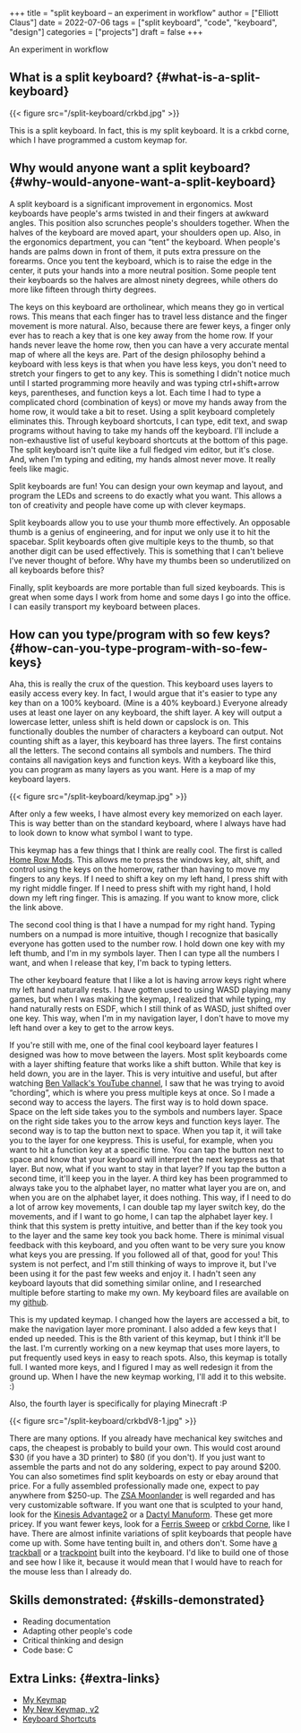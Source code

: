 +++
title = "split keyboard – an experiment in workflow"
author = ["Elliott Claus"]
date = 2022-07-06
tags = ["split keyboard", "code", "keyboard", "design"]
categories = ["projects"]
draft = false
+++

An experiment in workflow


## What is a split keyboard? {#what-is-a-split-keyboard}

{{< figure src="/split-keyboard/crkbd.jpg" >}}

This is a split keyboard. In fact, this is my split keyboard. It is a crkbd corne, which I have programmed a custom keymap for.


## Why would anyone want a split keyboard? {#why-would-anyone-want-a-split-keyboard}

A split keyboard is a significant improvement in ergonomics. Most
keyboards have people's arms twisted in and their fingers at
awkward angles. This position also scrunches people's shoulders
together. When the halves of the keyboard are moved apart, your
shoulders open up. Also, in the ergonomics department, you can
“tent” the keyboard. When people's hands are palms down in front
of them, it puts extra pressure on the forearms. Once you tent the
keyboard, which is to raise the edge in the center, it puts your
hands into a more neutral position. Some people tent their
keyboards so the halves are almost ninety degrees, while others do
more like fifteen through thirty degrees.

The keys on this keyboard are ortholinear, which means they go in
vertical rows. This means that each finger has to travel less
distance and the finger movement is more natural. Also, because
there are fewer keys, a finger only ever has to reach a key that
is one key away from the home row. If your hands never leave the
home row, then you can have a very accurate mental map of where
all the keys are. Part of the design philosophy behind a keyboard
with less keys is that when you have less keys, you don't need to
stretch your fingers to get to any key. This is something I didn't
notice much until I started programming more heavily and was
typing ctrl+shift+arrow keys, parentheses, and function keys a
lot. Each time I had to type a complicated chord (combination of
keys) or move my hands away from the home row, it would take a bit
to reset. Using a split keyboard completely eliminates this.
Through keyboard shortcuts, I can type, edit text, and swap
programs without having to take my hands off the keyboard. I'll
include a non-exhaustive list of useful keyboard shortcuts at the
bottom of this page. The split keyboard isn't quite like a full
fledged vim editor, but it's close. And, when I'm typing and
editing, my hands almost never move. It really feels like magic.

Split keyboards are fun! You can design your own keymap and
layout, and program the LEDs and screens to do exactly what you
want. This allows a ton of creativity and people have come up with
clever keymaps.

Split keyboards allow you to use your thumb more effectively. An
opposable thumb is a genius of engineering, and for input we only
use it to hit the spacebar. Split keyboards often give multiple
keys to the thumb, so that another digit can be used effectively.
This is something that I can't believe I've never thought of
before. Why have my thumbs been so underutilized on all keyboards
before this?

Finally, split keyboards are more portable than full sized
keyboards. This is great when some days I work from home and some
days I go into the office. I can easily transport my keyboard
between places.


## How can you type/program with so few keys? {#how-can-you-type-program-with-so-few-keys}

Aha, this is really the crux of the question. This keyboard uses
layers to easily access every key. In fact, I would argue that
it's easier to type any key than on a 100% keyboard. (Mine is a
40% keyboard.) Everyone already uses at least one layer on any
keyboard, the shift layer. A key will output a lowercase letter,
unless shift is held down or capslock is on. This functionally
doubles the number of characters a keyboard can output. Not
counting shift as a layer, this keyboard has three layers. The
first contains all the letters. The second contains all symbols
and numbers. The third contains all navigation keys and function
keys. With a keyboard like this, you can program as many layers as
you want. Here is a map of my keyboard layers.

{{< figure src="/split-keyboard/keymap.jpg" >}}

After only a few weeks, I have almost every key memorized on each
layer. This is way better than on the standard keyboard, where I
always have had to look down to know what symbol I want to type.

This keymap has a few things that I think are really cool. The
first is called
[Home Row Mods](https://precondition.github.io/home-row-mods).
This allows me to press the windows key, alt, shift, and
control using the keys on the homerow, rather than having to move
my fingers to any keys. If I need to shift a key on my left hand,
I press shift with my right middle finger. If I need to press
shift with my right hand, I hold down my left ring finger. This is
amazing. If you want to know more, click the link above.

The second cool thing is that I have a numpad for my right hand.
Typing numbers on a numpad is more intuitive, though I recognize
that basically everyone has gotten used to the number row. I hold
down one key with my left thumb, and I'm in my symbols layer. Then
I can type all the numbers I want, and when I release that key,
I'm back to typing letters.

The other keyboard feature that I like a lot is having arrow keys
right where my left hand naturally rests. I have gotten used to
using WASD playing many games, but when I was making the keymap, I
realized that while typing, my hand naturally rests on ESDF, which
I still think of as WASD, just shifted over one key. This way,
when I'm in my navigation layer, I don't have to move my left hand
over a key to get to the arrow keys.

If you're still with me, one of the final cool keyboard layer
features I designed was how to move between the layers. Most split
keyboards come with a layer shifting feature that works like a
shift button. While that key is held down, you are in the layer.
This is very intuitive and useful, but after watching
[Ben Vallack's YouTube channel](https://www.youtube.com/c/BenVallack),
I saw that he was trying to avoid “chording”, which is where
you press multiple keys at once. So I made a second way to access
the layers. The first way is to hold down space. Space on the left
side takes you to the symbols and numbers layer. Space on the
right side takes you to the arrow keys and function keys layer.
The second way is to tap the button next to space. When you tap
it, it will take you to the layer for one keypress. This is
useful, for example, when you want to hit a function key at a
specific time. You can tap the button next to space and know that
your keyboard will interpret the next keypress as that layer. But
now, what if you want to stay in that layer? If you tap the button
a second time, it'll keep you in the layer. A third key has been
programmed to always take you to the alphabet layer, no matter
what layer you are on, and when you are on the alphabet layer, it
does nothing. This way, if I need to do a lot of arrow key
movements, I can double tap my layer switch key, do the movements,
and if I want to go home, I can tap the alphabet layer key. I
think that this system is pretty intuitive, and better than if the
key took you to the layer and the same key took you back home.
There is minimal visual feedback with this keyboard, and you often
want to be very sure you know what keys you are pressing. If you
followed all of that, good for you! This system is not perfect,
and I'm still thinking of ways to improve it, but I've been using
it for the past few weeks and enjoy it. I hadn't seen any keyboard
layouts that did something similar online, and I researched
multiple before starting to make my own. My keyboard files are
available on my
[github](https://github.com/emdashii/qmk_firmware/tree/master/keyboards/crkbd/keymaps/emdashiiAnimation).

This is my updated keymap. I changed how the layers are accessed a
bit, to make the navigation layer more prominant. I also added a
few keys that I ended up needed. This is the 8th varient of this
keymap, but I think it'll be the last. I'm currently working on a
new keymap that uses more layers, to put frequently used keys in
easy to reach spots. Also, this keymap is totally full. I wanted
more keys, and I figured I may as well redesign it from the ground
up. When I have the new keymap working, I'll add it to this
website. :)

Also, the fourth layer is specifically for
playing Minecraft :P

{{< figure src="/split-keyboard/crkbdV8-1.jpg" >}}

There are many options. If you already have mechanical key
switches and caps, the cheapest is probably to build your own.
This would cost around $30 (if you have a 3D printer) to $80 (if
you don't). If you just want to assemble the parts and not do any
soldering, expect to pay around $200. You can also sometimes find
split keyboards on esty or ebay around that price. For a fully
assembled professionally made one, expect to pay anywhere from
$250-up. The
[ZSA Moonlander](https://www.zsa.io/moonlander/)
is well regarded and has very customizable software. If you want
one that is sculpted to your hand, look for the
[Kinesis Advantage2](https://kinesis-ergo.com/shop/advantage2/)
or a
[Dactyl Manuform](https://github.com/adereth/dactyl-keyboard).
These get more pricey. If you want fewer keys, look for a
[Ferris Sweep](https://github.com/davidphilipbarr/Sweep)
or
[crkbd Corne](https://github.com/foostan/crkbd),
 like I have. There are almost infinite variations of split
keyboards that people have come up with. Some have tenting built
in, and others don't. Some have
[a](https://github.com/greyhatmiddleman/crkbd-pimoroni-trackball)
[trackball](https://github.com/Bastardkb/Charybdis)
or a
[trackpoint](https://github.com/joric/jorne/wiki/Trackpoint)
built into the keyboard. I'd like to build one of those and see
how I like it, because it would mean that I would have to reach
for the mouse less than I already do.


## Skills demonstrated: {#skills-demonstrated}

-   Reading documentation
-   Adapting other people's code
-   Critical thinking and design
-   Code base: C


## Extra Links: {#extra-links}

-   [My Keymap](/split-keyboard/crkbdV6.pdf)
-   [My New Keymap, v2](/split-keyboard/KeyboardLayoutScreenshotsv2.pdf)
-   [Keyboard Shortcuts](/posts/keyboard-shortcuts)
